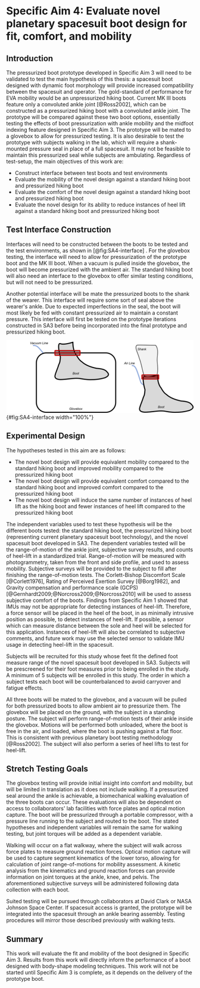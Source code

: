 # Specific Aim 4: Evaluate novel planetary spacesuit boot design for fit, comfort, and mobility

## Introduction

The pressurized boot prototype developed in Specific Aim 3 will need to be validated to test the main hypothesis of this thesis: a spacesuit boot designed with dynamic foot morphology will provide increased compatibility between the spacesuit and operator. 
The gold-standard of performance for EVA mobility would be an unpressurized hiking boot. 
Current MK III boots feature only a convoluted ankle joint [@Ross2002], which can be constructed as a pressurized hiking boot with a convoluted ankle joint.
The prototype will be compared against these two boot options, essentially testing the effects of boot pressurization with ankle mobility and the midfoot indexing feature designed in Specific Aim 3.
The prototype will be mated to a glovebox to allow for pressurized testing. 
It is also desirable to test the prototype with subjects walking in the lab, which will require a shank-mounted pressure seal in place of a full spacesuit. 
It may not be feasible to maintain this pressurized seal while subjects are ambulating. 
Regardless of test-setup, the main objectives of this work are:

- Construct interface between test boots and test environments
- Evaluate the mobility of the novel design against a standard hiking boot and pressurized hiking boot
- Evaluate the comfort of the novel design against a standard hiking boot and pressurized hiking boot
- Evaluate the novel design for its ability to reduce instances of heel lift against a standard hiking boot and pressurized hiking boot



## Test Interface Construction

Interfaces will need to be constructed between the boots to be tested and the test environments, as shown in [@fig:SA4-interface] . 
For the glovebox testing, the interface will need to allow for pressurization of the prototype boot and the MK III boot. 
When a vacuum is pulled inside the glovebox, the boot will become pressurized with the ambient air. 
The standard hiking boot will also need an interface to the glovebox to offer similar testing conditions, but will not need to be pressurized. 

Another potential interface will be mate the pressurized boots to the shank of the wearer.
This interface will require some sort of seal above the wearer's ankle. 
Due to expected imperfections in the seal, the boot will most likely be fed with constant pressurized air to maintain a constant pressure. 
This interface will first be tested on the prototype iterations constructed in SA3 before being incorporated into the final prototype and pressurized hiking boot. 

![Two interface designs that will be prototyped in this thesis. (Left): Glovebox interface where a interface (red) connects the boot to the vacuum environment of the glovebox. (Right): Shank interface, where a seal (red) will be developed to tightly fit around the shank of the wearer, with a compressed air line entering the boot to pressurize it.](../fig/SA4/InterfaceDesign.png){#fig:SA4-interface width="100%"}

## Experimental Design
The hypotheses tested in this aim are as follows:

- The novel boot design will provide equivalent mobility compared to the standard hiking boot and improved mobility compared to the pressurized hiking boot
- The novel boot design will provide equivalent comfort compared to the standard hiking boot and improved comfort compared to the pressurized hiking boot
- The novel boot design will induce the same number of instances of heel lift as the hiking boot and fewer instances of heel lift compared to the pressurized hiking boot

The independent variables used to test these hypothesis will be the different boots tested: the standard hiking boot, the pressurized hiking boot (representing current planetary spacesuit boot technology), and the novel spacesuit boot developed in SA3. 
The dependent variables tested will be the range-of-motion of the ankle joint, subjective survey results, and counts of heel-lift in a standardized trial. 
Range-of-motion will be measured with photogrammetry, taken from the front and side profile, and used to assess mobility. 
Subjective surveys will be provided to the subject to fill after finishing the range-of-motion tests. 
The Corlett-Bishop Discomfort Scale [@Corlett1976], Rating of Perceived Exertion Survey [@Borg1982],  and Gravity compensation and performance scale (GCPS) [@Gernhardt2009;@Norcross2009;@Norcross2010] will be used to assess subjective comfort of the boots. 
Findings from Specific Aim 1 showed that IMUs may not be appropriate for detecting instances of heel-lift. 
Therefore, a force sensor will be placed in the heel of the boot, in as minimally intrusive position as possible, to detect instances of heel-lift. 
If possible, a sensor which can measure distance between the sole and heel will be selected for this application. 
Instances of heel-lift will also be correlated to subjective comments, and future work may use the selected sensor to validate IMU usage in detecting heel-lift in the spacesuit. 

Subjects will be recruited for this study whose feet fit the defined foot measure range of the novel spacesuit boot developed in SA3. 
Subjects will be prescreened for their foot measures prior to being enrolled in the study. 
A minimum of 5 subjects will be enrolled in this study. 
The order in which a subject tests each boot will be counterbalanced to avoid carryover and fatigue effects. 

All three boots will be mated to the glovebox, and a vacuum will be pulled for both pressurized boots to allow ambient air to pressurize them.
The glovebox will be placed on the ground, with the subject in a standing posture.
The subject will perform range-of-motion tests of their ankle inside the glovebox.
Motions will be performed both unloaded, where the boot is free in the air, and loaded, where the boot is pushing against a flat floor.
This is consistent with previous planetary boot testing methodology [@Ross2002].
The subject will also perform a series of heel lifts to test for heel-lift. 

## Stretch Testing Goals
The glovebox testing will provide initial insight into comfort and mobility, but will be limited in translation as it does not include walking. 
If a pressurized seal around the ankle is achievable, a biomechanical walking evaluation of the three boots can occur.
These evaluations will also be dependent on access to collaborators' lab facilities with force plates and optical motion capture. 
The boot will be pressurized through a portable compressor, with a pressure line running to the subject and routed to the boot. 
The stated hypotheses and independent variables will remain the same for walking testing, but joint torques will be added as a dependent variable. 

Walking will occur on a flat walkway, where the subject will walk across force plates to measure ground reaction forces. 
Optical motion capture will be used to capture segment kinematics of the lower torso, allowing for calculation of joint range-of-motions for mobility assessment. 
A kinetic analysis from the kinematics and ground reaction forces can provide information on joint torques at the ankle, knee, and pelvis.
The aforementioned subjective surveys will be administered following data collection with each boot. 

Suited testing will be pursued through collaborators at David Clark or NASA Johnson Space Center. 
If spacesuit access is granted, the prototype will be integrated into the spacesuit through an ankle bearing assembly. 
Testing procedures will mirror those described previously with walking tests. 

## Summary

This work will evaluate the fit and mobility of the boot designed in Specific Aim 3. 
Results from this work will directly inform the performance of a boot designed with body-shape modeling techniques. 
This work will not be started until Specific Aim 3 is complete, as it depends on the delivery of the prototype boot. 